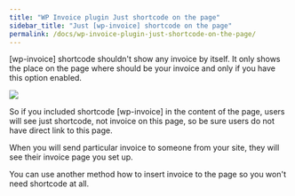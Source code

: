 ```yaml
---
title: "WP Invoice plugin Just shortcode on the page"
sidebar_title: "Just [wp-invoice] shortcode on the page"
permalink: /docs/wp-invoice-plugin-just-shortcode-on-the-page/
---
```


[wp-invoice] shortcode shouldn't show any invoice by itself. It only shows the place on the page where should be your invoice and only if you have this option enabled. 

![](https://storage.googleapis.com/media.usabilitydynamics.com/2017/10/9fca935e-00000002.png)

So if you included shortcode [wp-invoice] in the content of the page, users will see just shortcode, not invoice on this page, so be sure users do not have direct link to this page.

When you will send particular invoice to someone from your site, they will see their invoice page you set up.

You can use another method how to insert invoice to the page so you won't need shortcode at all.

